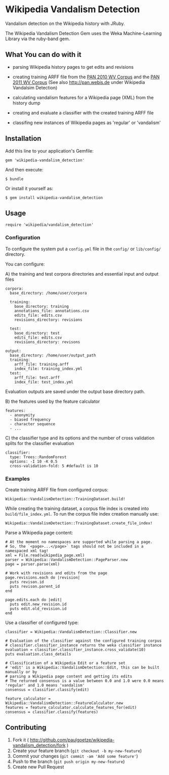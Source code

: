 # Wikipedia Vandalism Detection

Vandalism detection on the Wikipedia history with JRuby.  

The Wikipedia Vandalism Detection Gem uses the Weka Machine-Learning Library via the ruby-band gem.

## What You can do with it

* parsing Wikipedia history pages to get edits and revisions
* creating training ARFF file from
the [PAN 2010 WV Corpus](http://www.uni-weimar.de/en/media/chairs/webis/research/corpora/corpus-pan-wvc-10/) and
the [PAN 2011 WV Corpus](http://www.uni-weimar.de/en/media/chairs/webis/research/corpora/corpus-pan-wvc-11/)
(See also http://pan.webis.de under Wikipedia Vandalsim Detection)

* calculating vandalism features for a Wikipedia page (XML) from the history dump
* creating and evaluate a classifier with the created training ARFF file
* classifing new instances of Wikipedia pages as 'regular' or 'vandalism'

## Installation

Add this line to your application's Gemfile:

    gem 'wikipedia-vandalism_detection'

And then execute:

    $ bundle

Or install it yourself as:

    $ gem install wikipedia-vandalism_detection

## Usage

    require 'wikipedia/vandalism_detection'

### Configuration

To configure the system put a `config.yml` file in the `config/` or `lib/config/` directory.

You can configure:

A) the training and test corpora directories and essential input and output files

    corpora:
      base_directory: /home/user/corpora

      training:
        base_directory: training
        annotations_file: annotations.csv
        edits_file: edits.csv
        revisions_directory: revisions

      test:
        base_directory: test
        edits_file: edits.csv
        revisions_directory: revisons

    output:
      base_directory: /home/user/output_path
      training:
        arff_file: training.arff
        index_file: training_index.yml
      test:
        arff_file: test.arff
        index_file: test_index.yml

Evaluation outputs are saved under the output base directory path.

B) the features used by the feature calculator

    features:
      - anonymity
      - biased frequency
      - character sequence
      - ...

C) the classifier type and its options and the number of cross validation splits for the classifier evaluation

    classifier:
      type: Trees::RandomForest
      options: -I 10 -K 0.5
      cross-validation-fold: 5 #default is 10

### Examples

Create training ARFF file from configured corpus:

    Wikipedia::VandalismDetection::TrainingDataset.build!

While creating the training dataset, a corpus file index is created into `build/file_index.yml`.
To run the corpus file index creation manually use:

    Wikipedia::VandalismDetection::TrainingDataset.create_file_index!

Parse a Wikipedia page content:

    # At the moment no namespaces are supported while parsing a page.
    # So, the `<page>...</page>` tags should not be included in a namespaced xml tag!
    xml = File.read(wikipedia_page.xml)
    parser = Wikipedia::VandalismDetection::PageParser.new
    page = parser.parse(xml)

    # Work with revisions and edits from the page
    page.revisions.each do |revision|
      puts revison.id
      puts revison.parent_id
    end

    page.edits.each do |edit|
      puts edit.new_revision.id
      puts edit.old_revision.id
    end

Use a classifier of configured type:

    classifier = Wikipedia::VandalismDetection::Classifier.new

    # Evaluation of the classifier against the configured training corpus
    # classifier.classifier_instance returns the weka classifier instance
    evaluation = classifier.classifier_instance.cross_validate(10)
    puts evaluation.class_details

    # Classification of a Wikipedia Edit or a feature set
    # 'edit' is a Wikipedia::VandalismDetection::Edit, this can be built manually or by
    # parsing a Wikipedia page content and getting its edits
    # The returned consensus is a value between 0.0 and 1.0 were 0.0 means 'regular' and 1.0 means 'vandalism'
    consensus = classifier.classify(edit)

    feature_calculator = Wikipedia::VandalismDetection::FeatureCalculator.new
    features = feature_calculator.calculate_features_for(edit)
    consensus = classifier.classify(features)

## Contributing

1. Fork it ( http://github.com/paulgoetze/wikipedia-vandalism_detection/fork )
2. Create your feature branch (`git checkout -b my-new-feature`)
3. Commit your changes (`git commit -am 'Add some feature'`)
4. Push to the branch (`git push origin my-new-feature`)
5. Create new Pull Request
